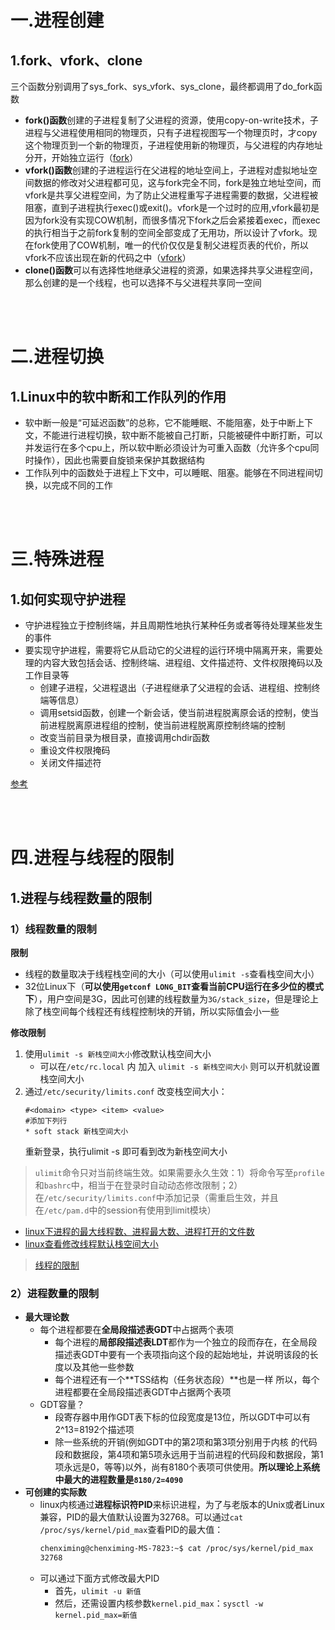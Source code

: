 # 一.进程创建

## 1.fork、vfork、clone

三个函数分别调用了sys_fork、sys_vfork、sys_clone，最终都调用了do_fork函数

* **fork()函数**创建的子进程复制了父进程的资源，使用copy-on-write技术，子进程与父进程使用相同的物理页，只有子进程视图写一个物理页时，才copy这个物理页到一个新的物理页，子进程使用新的物理页，与父进程的内存地址分开，开始独立运行（[fork](https://github.com/arkingc/note/blob/master/%E6%93%8D%E4%BD%9C%E7%B3%BB%E7%BB%9F/UNIX%E7%8E%AF%E5%A2%83%E9%AB%98%E7%BA%A7%E7%BC%96%E7%A8%8B.md#21-fork)）
* **vfork()函数**创建的子进程运行在父进程的地址空间上，子进程对虚拟地址空间数据的修改对父进程都可见，这与fork完全不同，fork是独立地址空间，而vfork是共享父进程空间，为了防止父进程重写子进程需要的数据，父进程被阻塞，直到子进程执行exec()或exit()。vfork是一个过时的应用,vfork最初是因为fork没有实现COW机制，而很多情况下fork之后会紧接着exec，而exec的执行相当于之前fork复制的空间全部变成了无用功，所以设计了vfork。现在fork使用了COW机制，唯一的代价仅仅是复制父进程页表的代价，所以vfork不应该出现在新的代码之中（[vfork](https://github.com/arkingc/note/blob/master/%E6%93%8D%E4%BD%9C%E7%B3%BB%E7%BB%9F/UNIX%E7%8E%AF%E5%A2%83%E9%AB%98%E7%BA%A7%E7%BC%96%E7%A8%8B.md#22-vfork)）
* **clone()函数**可以有选择性地继承父进程的资源，如果选择共享父进程空间，那么创建的是一个线程，也可以选择不与父进程共享同一空间

<br>
<br>

# 二.进程切换

## 1.Linux中的软中断和工作队列的作用

* 软中断一般是“可延迟函数”的总称，它不能睡眠、不能阻塞，处于中断上下文，不能进行进程切换，软中断不能被自己打断，只能被硬件中断打断，可以并发运行在多个cpu上，所以软中断必须设计为可重入函数（允许多个cpu同时操作），因此也需要自旋锁来保护其数据结构
* 工作队列中的函数处于进程上下文中，可以睡眠、阻塞。能够在不同进程间切换，以完成不同的工作

<br>
<br>

# 三.特殊进程

## 1.如何实现守护进程

* 守护进程独立于控制终端，并且周期性地执行某种任务或者等待处理某些发生的事件
* 要实现守护进程，需要将它从启动它的父进程的运行环境中隔离开来，需要处理的内容大致包括会话、控制终端、进程组、文件描述符、文件权限掩码以及工作目录等
    - 创建子进程，父进程退出（子进程继承了父进程的会话、进程组、控制终端等信息）
    - 调用setsid函数，创建一个新会话，使当前进程脱离原会话的控制，使当前进程脱离原进程组的控制，使当前进程脱离原控制终端的控制
    - 改变当前目录为根目录，直接调用chdir函数
    - 重设文件权限掩码
    - 关闭文件描述符

[参考](http://alfred-sun.github.io/blog/2015/06/18/daemon-implementation/)

<br>
<br>

# 四.进程与线程的限制

## 1.进程与线程数量的限制

### 1）线程数量的限制

**限制**

* 线程的数量取决于线程栈空间的大小（可以使用`ulimit -s`查看栈空间大小）
* 32位Linux下（**可以使用`getconf LONG_BIT`查看当前CPU运行在多少位的模式下**），用户空间是3G，因此可创建的线程数量为`3G/stack_size`，但是理论上除了栈空间每个线程还有线程控制块的开销，所以实际值会小一些

**修改限制**

1. 使用`ulimit -s 新栈空间大小`修改默认栈空间大小
    * 可以在`/etc/rc.local` 内 加入 `ulimit -s 新栈空间大小` 则可以开机就设置栈空间大小
2. 通过`/etc/security/limits.conf` 改变栈空间大小：
    ```
    #<domain> <type> <item> <value>
    #添加下列行
    * soft stack 新栈空间大小
    ```
    重新登录，执行ulimit -s 即可看到改为新栈空间大小

> `ulimit`命令只对当前终端生效。如果需要永久生效：1）将命令写至`profile`和`bashrc`中，相当于在登录时自动动态修改限制；2）在`/etc/security/limits.conf`中添加记录（需重启生效，并且在`/etc/pam.d`中的session有使用到limit模块）

* [linux下进程的最大线程数、进程最大数、进程打开的文件数](http://www.cnblogs.com/niocai/archive/2012/04/01/2428154.html)
* [linux查看修改线程默认栈空间大小](https://www.cnblogs.com/baiduboy/p/6121197.html)

> [线程的限制](https://github.com/arkingc/note/blob/master/%E6%93%8D%E4%BD%9C%E7%B3%BB%E7%BB%9F/UNIX%E7%8E%AF%E5%A2%83%E9%AB%98%E7%BA%A7%E7%BC%96%E7%A8%8B.md#1%E7%BA%BF%E7%A8%8B%E9%99%90%E5%88%B6)

### 2）进程数量的限制

* **最大理论数**
    - 每个进程都要在**全局段描述表GDT**中占据两个表项
        + 每个进程的**局部段描述表LDT**都作为一个独立的段而存在，在全局段描述表GDT中要有一个表项指向这个段的起始地址，并说明该段的长度以及其他一些参数
        + 每个进程还有一个**TSS结构（任务状态段）**也是一样
    所以，每个进程都要在全局段描述表GDT中占据两个表项
    - GDT容量？
        + 段寄存器中用作GDT表下标的位段宽度是13位，所以GDT中可以有2^13=8192个描述项
        + 除一些系统的开销(例如GDT中的第2项和第3项分别用于内核 的代码段和数据段，第4项和第5项永远用于当前进程的代码段和数据段，第1项永远是0，等等)以外，尚有8180个表项可供使用。**所以理论上系统中最大的进程数量是`8180/2=4090`**
* **可创建的实际数**
    - linux内核通过**进程标识符PID**来标识进程，为了与老版本的Unix或者Linux兼容，PID的最大值默认设置为32768。可以通过`cat /proc/sys/kernel/pid_max`查看PID的最大值：
        ```bash
        chenximing@chenximing-MS-7823:~$ cat /proc/sys/kernel/pid_max
        32768
        ```
    - 可以通过下面方式修改最大PID
        + 首先，`ulimit -u 新值`
        + 然后，还需设置内核参数`kernel.pid_max`：`sysctl -w kernel.pid_max=新值`